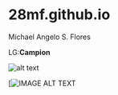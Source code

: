 # 28mf.github.io
Michael Angelo S. Flores

LG:**Campion**

![alt text](https://i.kym-cdn.com/entries/icons/facebook/000/031/003/cover3.jpg)

[![IMAGE ALT TEXT](https://www.youtube.com/watch?v=j3FzkEoIQBw "BREAKING KITCHEN")
